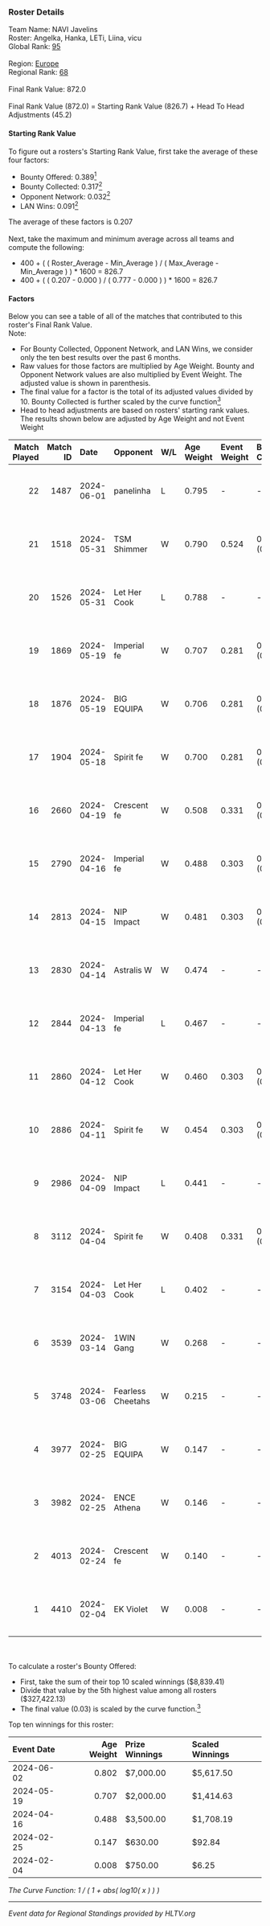 ### Roster Details<br />
Team Name: NAVI Javelins<br />
Roster: Angelka, Hanka, LETi, Liina, vicu<br />
Global Rank: [95](../standings_global.md)<br />
<br />
Region: [Europe]( ../standings_europe.md)<br />
Regional Rank: [68]( ../standings_europe.md)<br />
<br />
Final Rank Value:  872.0<br />
<br />
Final Rank Value (872.0) = Starting Rank Value (826.7) + Head To Head Adjustments (45.2)<br />

#### Starting Rank Value<br />
To figure out a rosters's Starting Rank Value, first take the average of these four factors:<br />
- Bounty Offered: 0.389[<sup>1</sup>](#table2)
- Bounty Collected: 0.317[<sup>2</sup>](#table1)
- Opponent Network: 0.032[<sup>2</sup>](#table1)
- LAN Wins: 0.091[<sup>2</sup>](#table1)

The average of these factors is 0.207<br />
<br />
Next, take the maximum and minimum average across all teams and compute the following:<br />
- 400 + ( ( Roster_Average - Min_Average ) / ( Max_Average - Min_Average ) ) * 1600 = 826.7
- 400 + ( ( 0.207 - 0.000 ) / ( 0.777 - 0.000 ) ) * 1600 = 826.7


#### Factors<br />
Below you can see a table of all of the matches that contributed to this roster's Final Rank Value.<br />
Note:<br />

- For Bounty Collected, Opponent Network, and LAN Wins, we consider only the ten best results over the past 6 months.
- Raw values for those factors are multiplied by Age Weight. Bounty and Opponent Network values are also multiplied by Event Weight. The adjusted value is shown in parenthesis.
- The final value for a factor is the total of its adjusted values divided by 10. Bounty Collected is further scaled by the curve function[<sup>3</sup>](#curveFunction)
- Head to head adjustments are based on rosters' starting rank values. The results shown below are adjusted by Age Weight and not Event Weight
<span id="table1"></span><br />


| Match Played | Match ID | Date       | Opponent          | W/L | Age Weight | Event Weight | Bounty Collected | Opponent Network | LAN Wins  | H2H Adj. | Roster                            |
| -: | -: | :- | :- | :- | :- | :- | :- | :- | :- | -: | :- |
|           22 |     1487 | 2024-06-01 | panelinha         | L   | 0.795      | -            | -                | -                | -         |   -12.77 | Angelka, Hanka, LETi, Liina, vicu |
|           21 |     1518 | 2024-05-31 | TSM Shimmer       | W   | 0.790      | 0.524        | 0.021 (0.009)    | 0.200 (0.083)    | 1 (0.790) |     7.42 | Angelka, Hanka, LETi, Liina, vicu |
|           20 |     1526 | 2024-05-31 | Let Her Cook      | L   | 0.788      | -            | -                | -                | -         |   -11.60 | Angelka, Hanka, LETi, Liina, vicu |
|           19 |     1869 | 2024-05-19 | Imperial fe       | W   | 0.707      | 0.281        | 0.130 (0.026)    | 0.270 (0.054)    | 0 (0.000) |    16.22 | Angelka, Hanka, LETi, Liina, vicu |
|           18 |     1876 | 2024-05-19 | BIG EQUIPA        | W   | 0.706      | 0.281        | 0.018 (0.004)    | 0.156 (0.031)    | 0 (0.000) |     8.76 | Angelka, Hanka, LETi, Liina, vicu |
|           17 |     1904 | 2024-05-18 | Spirit fe         | W   | 0.700      | 0.281        | 0.005 (0.001)    | 0.101 (0.020)    | 0 (0.000) |     4.88 | Angelka, Hanka, LETi, Liina, vicu |
|           16 |     2660 | 2024-04-19 | Crescent fe       | W   | 0.508      | 0.331        | 0.005 (0.001)    | 0.079 (0.013)    | 0 (0.000) |     3.80 | Angelka, Hanka, LETi, Liina, vicu |
|           15 |     2790 | 2024-04-16 | Imperial fe       | W   | 0.488      | 0.303        | 0.130 (0.019)    | 0.270 (0.040)    | 0 (0.000) |    11.74 | Angelka, Hanka, LETi, Liina, vicu |
|           14 |     2813 | 2024-04-15 | NIP Impact        | W   | 0.481      | 0.303        | 0.005 (0.001)    | 0.190 (0.028)    | 0 (0.000) |     5.39 | Angelka, Hanka, LETi, Liina, vicu |
|           13 |     2830 | 2024-04-14 | Astralis W        | W   | 0.474      | -            | -                | -                | 0 (0.000) |     3.37 | Angelka, Hanka, LETi, Liina, vicu |
|           12 |     2844 | 2024-04-13 | Imperial fe       | L   | 0.467      | -            | -                | -                | -         |    -3.37 | Angelka, Hanka, LETi, Liina, vicu |
|           11 |     2860 | 2024-04-12 | Let Her Cook      | W   | 0.460      | 0.303        | 0.061 (0.009)    | 0.147 (0.020)    | 0 (0.000) |     8.69 | Angelka, Hanka, LETi, Liina, vicu |
|           10 |     2886 | 2024-04-11 | Spirit fe         | W   | 0.454      | 0.303        | 0.005 (0.001)    | 0.101 (0.014)    | 0 (0.000) |     3.90 | Angelka, Hanka, LETi, Liina, vicu |
|            9 |     2986 | 2024-04-09 | NIP Impact        | L   | 0.441      | -            | -                | -                | -         |    -9.02 | Angelka, Hanka, LETi, Liina, vicu |
|            8 |     3112 | 2024-04-04 | Spirit fe         | W   | 0.408      | 0.331        | 0.005 (0.001)    | 0.101 (0.014)    | -         |     3.59 | Angelka, Hanka, LETi, Liina, vicu |
|            7 |     3154 | 2024-04-03 | Let Her Cook      | L   | 0.402      | -            | -                | -                | -         |    -4.64 | Angelka, Hanka, LETi, Liina, vicu |
|            6 |     3539 | 2024-03-14 | 1WIN Gang         | W   | 0.268      | -            | -                | -                | -         |     2.29 | Angelka, Hanka, LETi, Liina, vicu |
|            5 |     3748 | 2024-03-06 | Fearless Cheetahs | W   | 0.215      | -            | -                | -                | -         |     2.07 | Angelka, Hanka, LETi, Liina, vicu |
|            4 |     3977 | 2024-02-25 | BIG EQUIPA        | W   | 0.147      | -            | -                | -                | -         |     1.99 | Angelka, Hanka, LETi, Liina, vicu |
|            3 |     3982 | 2024-02-25 | ENCE Athena       | W   | 0.146      | -            | -                | -                | -         |     1.22 | Angelka, Hanka, LETi, Liina, vicu |
|            2 |     4013 | 2024-02-24 | Crescent fe       | W   | 0.140      | -            | -                | -                | -         |     1.29 | Angelka, Hanka, LETi, Liina, vicu |
|            1 |     4410 | 2024-02-04 | EK Violet         | W   | 0.008      | -            | -                | -                | -         |     0.03 | Angelka, Hanka, LETi, Liina, vicu |

<br />
<span id="table2"></span><br />
To calculate a roster's Bounty Offered:<br />

- First, take the sum of their top 10 scaled winnings ($8,839.41)
- Divide that value by the 5th highest value among all rosters ($327,422.13)
- The final value (0.03) is scaled by the curve function.[<sup>3</sup>](#curveFunction)

Top ten winnings for this roster:<br />

| Event Date | Age Weight | Prize Winnings | Scaled Winnings |
| :- | -: | :- | :- |
| 2024-06-02 |      0.802 | $7,000.00      | $5,617.50       |
| 2024-05-19 |      0.707 | $2,000.00      | $1,414.63       |
| 2024-04-16 |      0.488 | $3,500.00      | $1,708.19       |
| 2024-02-25 |      0.147 | $630.00        | $92.84          |
| 2024-02-04 |      0.008 | $750.00        | $6.25           |


<span id="curveFunction"></span>_The Curve Function: 1 / ( 1 + abs( log10( x ) ) )_<br />

---
_Event data for Regional Standings provided by HLTV.org_<br />
